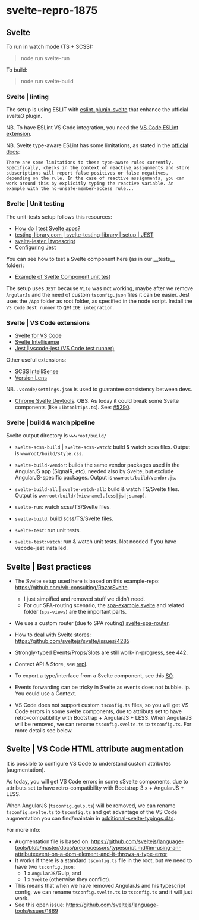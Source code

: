 # svelte-repro-1875

## Svelte

To run in watch mode (TS + SCSS):
> node run svelte-run

To build:
> node run svelte-build

### Svelte | linting

The setup is using ESLIT with [eslint-plugin-svelte](https://ota-meshi.github.io/eslint-plugin-svelte/user-guide/) that enhance the ufficial svelte3 plugin.

NB. To have ESLint VS Code integration, you need the [VS Code ESLint extension](https://marketplace.visualstudio.com/items?itemName=dbaeumer.vscode-eslint).

NB. Svelte type-aware ESLint has some limitations, as stated in the [official docs](https://github.com/sveltejs/eslint-plugin-svelte3#installation-with-typescript):

```text
There are some limitations to these type-aware rules currently. Specifically, checks in the context of reactive assignments and store subscriptions will report false positives or false negatives, depending on the rule. In the case of reactive assignments, you can work around this by explicitly typing the reactive variable. An example with the no-unsafe-member-access rule...
```

### Svelte | Unit testing

The unit-tests setup follows this resources:

- [How do I test Svelte apps?](https://svelte.dev/faq#how-do-i-test-svelte-apps)
- [testing-library.com | svelte-testing-library | setup | JEST](https://testing-library.com/docs/svelte-testing-library/setup)
- [svelte-jester | typescript](https://github.com/svelteness/svelte-jester#typescript)
- [Configuring Jest](https://jestjs.io/docs/configuration)

You can see how to test a Svelte component here (as in our \_\_tests\_\_ folder):

- [Example of Svelte Component unit test](https://testing-library.com/docs/svelte-testing-library/example)

The setup uses `JEST` because `Vite` was not working, maybe after we remove `AngularJs` and the need of custom `tsconfig.json` files it can be easier.
Jest uses the `/App` folder as root folder, as specified in the node script.
Install the `VS Code` `Jest runner` to get `IDE integration`.

### Svelte | VS Code extensions

- [Svelte for VS Code](https://marketplace.visualstudio.com/items?itemName=svelte.svelte-vscode)
- [Svelte Intellisense](https://marketplace.visualstudio.com/items?itemName=ardenivanov.svelte-intellisense)
- [Jest | vscode-jest (VS Code test runner)](https://marketplace.visualstudio.com/items?itemName=Orta.vscode-jest)

Other useful extensions:

- [SCSS IntelliSense](https://marketplace.visualstudio.com/items?itemName=mrmlnc.vscode-scss)
- [Version Lens](https://marketplace.visualstudio.com/items?itemName=pflannery.vscode-versionlens)

NB. `.vscode/settings.json` is used to guarantee consistency between devs.

- [Chrome Svelte Devtools](https://chrome.google.com/webstore/detail/svelte-devtools/ckolcbmkjpjmangdbmnkpjigpkddpogn). OBS. As today it could break some Svelte components (like `uibtooltips.ts`). See: [#5290](https://github.com/sveltejs/svelte/issues/5290).

### Svelte | build & watch pipeline

Svelte output directory is `wwwroot/build/`

- `svelte-scss-build` | `svelte-scss-watch`: build & watch scss files. Output is `wwwroot/build/style.css`.
- `svelte-build-vendor`: builds the same vendor packages used in the AngularJS app (SignalR, etc), needed also by Svelte, but exclude AngularJS-specific packages. Output is `wwwroot/build/vendor.js`.
- `svelte-build-all` | `svelte-watch-all`: build & watch TS/Svelte files. Output is `wwwroot/build/[viewname].[css|js|js.map]`.
- `svelte-run`: watch scss/TS/Svelte files.
- `svelte-build`: build scss/TS/Svelte files.

- `svelte-test`: run unit tests.
- `svelte-test:watch`: run & watch unit tests. Not needed if you have vscode-jest installed.

## Svelte | Best practices

- The Svelte setup used here is based on this example-repo: <https://github.com/vb-consulting/RazorSvelte>.
  - I just simpified and removed stuff we didn't need.
  - For our SPA-routing scenario, the [spa-example.svelte](https://github.com/vb-consulting/RazorSvelte/blob/master/RazorSvelte/App/spa-example.svelte) and related folder (`spa-views`) are the important parts.

- We use a custom router (due to SPA routing) [svelte-spa-router](https://github.com/ItalyPaleAle/svelte-spa-router).

- How to deal with Svelte stores: <https://github.com/sveltejs/svelte/issues/4285>

- Strongly-typed Events/Props/Slots are still work-in-progress, see [442](https://github.com/sveltejs/language-tools/issues/442).

- Context API & Store, see [repl](https://svelte.dev/repl/7df82f6174b8408285a1ea0735cf2ff0?version=3.24.0).

- To export a type/interface from a Svelte component, see this [SO](https://stackoverflow.com/a/64066160).

- Events forwarding can be tricky in Svelte as events does not bubble. ip. You could use a Context.

- VS Code does not support custom `tsconfig.ts` files, so you will get VS Code errors in some svelte components, due to attributs set to have retro-compatibility with Bootstrap + AngularJS + LESS. When AngularJS will be removed, we can rename `tsconfig.svelte.ts` to `tsconfig.ts`. For more details see below.

## Svelte | VS Code HTML attribute augmentation

It is possible to configure VS Code to understand custom attributes (augmentation).

As today, you will get VS Code errors in some sSvelte components, due to attributs set to have retro-compatibility with Bootstrap 3.x + AngularJS + LESS.

When AngularJS (`tsconfig.gulp.ts`) will be removed, we can rename `tsconfig.svelte.ts` to `tsconfig.ts` and get advantage of the VS Code augmentation you can find/maintain in [additional-svelte-typings.d.ts](App\types\additional-svelte-typings.d.ts).

For more info:

- Augmentation file is based on: <https://github.com/sveltejs/language-tools/blob/master/docs/preprocessors/typescript.md#im-using-an-attributeevent-on-a-dom-element-and-it-throws-a-type-error>
- It works if there is a standard `tsconfig.ts` file in the root, but we need to have two `tsconfig.json`:
  - 1 x `AngularJS`/Gulp, and
  - 1 x `Svelte` (otherwise they conflict).
- This means that when we have removed AngularJs and his typescript config, we can rename `tsconfig.svelte.ts` to `tsconfig.ts` and it will just work.
- See this open issue: <https://github.com/sveltejs/language-tools/issues/1869>
